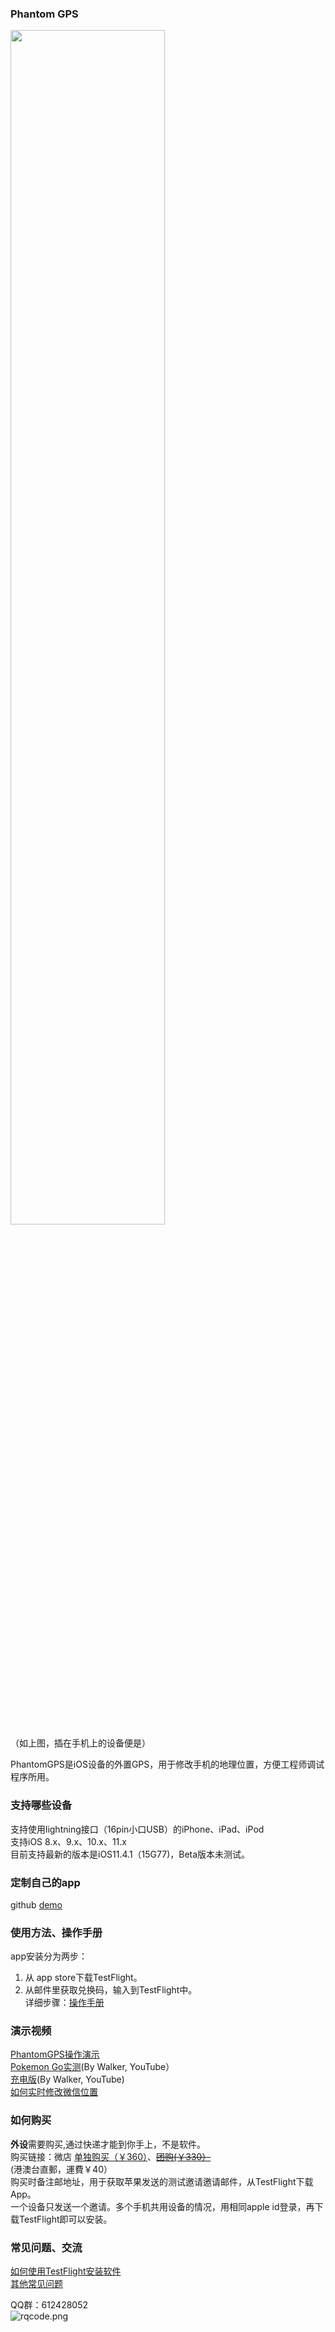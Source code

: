 ### Phantom GPS

<img src="https://upload-images.jianshu.io/upload_images/4572384-3031eed22db622ab.jpeg" width="70%"/><br>
（如上图，插在手机上的设备便是）

PhantomGPS是iOS设备的外置GPS，用于修改手机的地理位置，方便工程师调试程序所用。
### 支持哪些设备
支持使用lightning接口（16pin小口USB）的iPhone、iPad、iPod<br>
支持iOS 8.x、9.x、10.x、11.x<br>
目前支持最新的版本是iOS11.4.1（15G77)，Beta版本未测试。

### 定制自己的app
github [demo](https://github.com/phantomgps/demo)

### 使用方法、操作手册
app安装分为两步：<br>
1. 从 app store下载TestFlight。<br>
2. 从邮件里获取兑换码，输入到TestFlight中。<br>
详细步骤：[操作手册](http://phantomgps.com/manual)  <br>

### 演示视频
[PhantomGPS操作演示](http://player.youku.com/embed/XMzI2NzQ1NzEyOA==) <br>
[Pokemon Go实测](https://youtu.be/WFP0DbKKfWs)(By Walker, YouTube）<br>
[充电版](https://youtu.be/RZR0HWu5794)(By Walker, YouTube)<br>
[如何实时修改微信位置](http://player.youku.com/embed/XMjcwODc2NzAzNg==)<br>


### 如何购买
**外设**需要购买,通过快递才能到你手上，不是软件。<br>
购买链接：微店 [单独购买（￥360）](https://weidian.com/?userid=1183354983)、[~~团购(￥330）~~](https://h5.weidian.com/m/groupon/detail/index.html?itemId=2556775899)<br>
(港澳台直郵，運費￥40）<br>
购买时备注邮地址，用于获取苹果发送的测试邀请邀请邮件，从TestFlight下载App。<br>
一个设备只发送一个邀请。多个手机共用设备的情况，用相同apple id登录，再下载TestFlight即可以安装。<br>

### 常见问题、交流
[如何使用TestFlight安装软件](https://jingyan.baidu.com/article/63f23628276e1d0209ab3d10.html)<br>
[其他常见问题](http://phantomgps.com/faq)

QQ群：612428052<br>
![rqcode.png](http://upload-images.jianshu.io/upload_images/5872815-efba5722342dc399.png?imageMogr2/auto-orient/strip%7CimageView2/2/w/1240)
